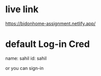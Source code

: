 # live link
https://bidonhome-assignment.netlify.app/

# default Log-in Cred
name: sahil
id: sahil

or you can sign-in 
